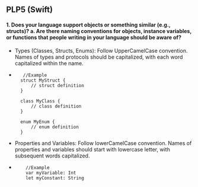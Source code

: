 ## PLP5 (Swift)

#### 1. Does your language support objects or something similar (e.g., structs)? a. Are there naming conventions for objects, instance variables, or functions that people writing in your language should be aware of?
* Types (Classes, Structs, Enums): Follow UpperCamelCase convention. Names of types and protocols should be capitalized, with each word capitalized within the name.
*        //Example
        struct MyStruct {
            // struct definition
        }

        class MyClass {
            // class definition
        }

        enum MyEnum {
            // enum definition
        }
* Properties and Variables: Follow lowerCamelCase convention. Names of properties and variables should start with lowercase letter, with subsequent words capitalized.
*         //Example
          var myVariable: Int
          let myConstant: String
